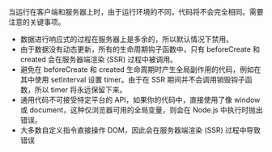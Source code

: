 当运行在客户端和服务器上时，由于运行环境的不同，代码将不会完全相同。需要注意的关键事项。
- 数据进行响应式的过程在服务器上是多余的，所以默认情况下禁用。
- 由于数据没有动态更新，所有的生命周期钩子函数中，只有 beforeCreate 和 created 会在服务器端渲染 (SSR) 过程中被调用。
- 避免在 beforeCreate 和 created 生命周期时产生全局副作用的代码，例如在其中使用 setInterval 设置 timer。由于在 SSR 期间并不会调用销毁钩子函数，所以 timer 将永远保留下来。
- 通用代码不可接受特定平台的 API，如果你的代码中，直接使用了像 window 或 document，这种仅浏览器可用的全局变量，则会在 Node.js 中执行时抛出错误。
- 大多数自定义指令直接操作 DOM，因此会在服务器端渲染 (SSR) 过程中导致错误